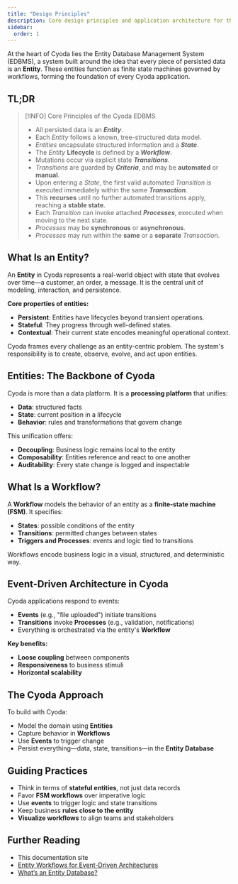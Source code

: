 ```yaml
---
title: "Design Principles"
description: Core design principles and application architecture for the Cyoda platform
sidebar:
  order: 1
---
```


At the heart of Cyoda lies the Entity Database Management System (EDBMS), a system built around the idea that every piece of persisted data is an **Entity**. These entities function as finite state machines governed by workflows, forming the foundation of every Cyoda application.

## TL;DR

> [!INFO] Core Principles of the Cyoda EDBMS
> - All persisted data is an **_Entity_**.
> - Each _Entity_ follows a known, tree-structured data model.
> - _Entities_ encapsulate structured information and a **_State_**.
> - The _Entity_ **Lifecycle** is defined by a **_Workflow_**.
> - Mutations occur via explicit state **_Transitions_**.
> - _Transitions_ are guarded by **_Criteria_**, and may be **automated** or **manual**.
> - Upon entering a _State_, the first valid automated _Transition_ is executed immediately within the same **_Transaction_**.
> - This **recurses** until no further automated transitions apply, reaching a **stable state**.
> - Each _Transition_ can invoke attached **_Processes_**, executed when moving to the next state.
> - _Processes_ may be **synchronous** or **asynchronous**.
> - _Processes_ may run within the **same** or a **separate** _Transaction_.

## What Is an Entity?

An **Entity** in Cyoda represents a real-world object with state that evolves over time—a customer, an order, a message. It is the central unit of modeling, interaction, and persistence.

**Core properties of entities:**
- **Persistent**: Entities have lifecycles beyond transient operations.
- **Stateful**: They progress through well-defined states.
- **Contextual**: Their current state encodes meaningful operational context.

Cyoda frames every challenge as an entity-centric problem. The system's responsibility is to create, observe, evolve, and act upon entities.

## Entities: The Backbone of Cyoda

Cyoda is more than a data platform. It is a **processing platform** that unifies:

- **Data**: structured facts
- **State**: current position in a lifecycle
- **Behavior**: rules and transformations that govern change

This unification offers:
- **Decoupling**: Business logic remains local to the entity
- **Composability**: Entities reference and react to one another
- **Auditability**: Every state change is logged and inspectable

## What Is a Workflow?

A **Workflow** models the behavior of an entity as a **finite-state machine (FSM)**. It specifies:

- **States**: possible conditions of the entity
- **Transitions**: permitted changes between states
- **Triggers and Processes**: events and logic tied to transitions

Workflows encode business logic in a visual, structured, and deterministic way.

## Event-Driven Architecture in Cyoda

Cyoda applications respond to events:
- **Events** (e.g., "file uploaded") initiate transitions
- **Transitions** invoke **Processes** (e.g., validation, notifications)
- Everything is orchestrated via the entity's **Workflow**

**Key benefits:**
- **Loose coupling** between components
- **Responsiveness** to business stimuli
- **Horizontal scalability**

## The Cyoda Approach

To build with Cyoda:
- Model the domain using **Entities**
- Capture behavior in **Workflows**
- Use **Events** to trigger change
- Persist everything—data, state, transitions—in the **Entity Database**

## Guiding Practices

- Think in terms of **stateful entities**, not just data records
- Favor **FSM workflows** over imperative logic
- Use **events** to trigger logic and state transitions
- Keep business **rules close to the entity**
- **Visualize workflows** to align teams and stakeholders

## Further Reading

- This documentation site
- [Entity Workflows for Event-Driven Architectures](https://medium.com/@paul_42036/entity-workflows-for-event-driven-architectures-4d491cf898a5)
- [What’s an Entity Database?](https://medium.com/@paul_42036/whats-an-entity-database-11f8538b631a)
